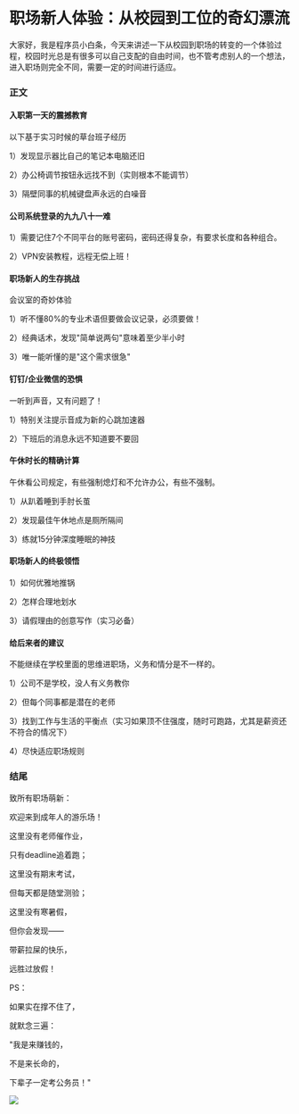 # 职场新人体验：从校园到工位的奇幻漂流

大家好，我是程序员小白条，今天来讲述一下从校园到职场的转变的一个体验过程，校园时光总是有很多可以自己支配的自由时间，也不管考虑别人的一个想法，进入职场则完全不同，需要一定的时间进行适应。

### 正文

#### 入职第一天的震撼教育

以下基于实习时候的草台班子经历

1）发现显示器比自己的笔记本电脑还旧

2）办公椅调节按钮永远找不到（实则根本不能调节）

3）隔壁同事的机械键盘声永远的白噪音

#### 公司系统登录的九九八十一难

1）需要记住7个不同平台的账号密码，密码还得复杂，有要求长度和各种组合。

2）VPN安装教程，远程无偿上班！

#### 职场新人的生存挑战

会议室的奇妙体验

1）听不懂80%的专业术语但要做会议记录，必须要做！

2）经典话术，发现"简单说两句"意味着至少半小时

3）唯一能听懂的是"这个需求很急"

#### 钉钉/企业微信的恐惧

一听到声音，又有问题了！

1）特别关注提示音成为新的心跳加速器

2）下班后的消息永远不知道要不要回

#### 午休时长的精确计算

午休看公司规定，有些强制熄灯和不允许办公，有些不强制。

1）从趴着睡到手肘长茧

2）发现最佳午休地点是厕所隔间

3）练就15分钟深度睡眠的神技

#### 职场新人的终极领悟

1）如何优雅地推锅

2）怎样合理地划水

3）请假理由的创意写作（实习必备）

#### 给后来者的建议

不能继续在学校里面的思维进职场，义务和情分是不一样的。

1）公司不是学校，没人有义务教你

2）但每个同事都是潜在的老师

3）找到工作与生活的平衡点（实习如果顶不住强度，随时可跑路，尤其是薪资还不符合的情况下）

4）尽快适应职场规则



### 结尾

致所有职场萌新：

欢迎来到成年人的游乐场！

这里没有老师催作业，

只有deadline追着跑；

这里没有期末考试，

但每天都是随堂测验；

这里没有寒暑假，

但你会发现——

带薪拉屎的快乐，

远胜过放假！



PS：

如果实在撑不住了，

就默念三遍：

"我是来赚钱的，

不是来长命的，

下辈子一定考公务员！"

![](https://pic.yupi.icu/5563/202507271203542.png)